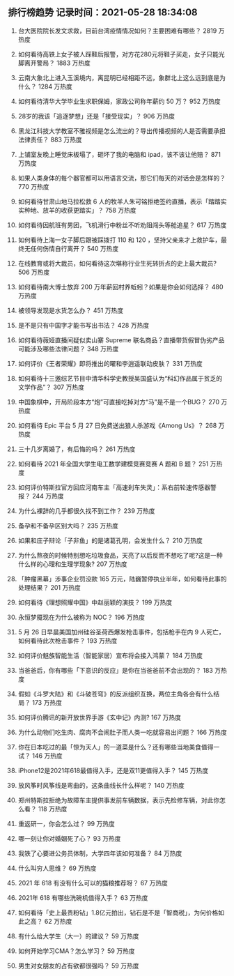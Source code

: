 
## 排行榜趋势 记录时间：2021-05-28 18:34:08
  
  1. 台大医院院长发文求救，目前台湾疫情情况如何？主要困难有哪些？ 2819 万热度
    
  2. 如何看待高铁上女子被人踩鞋后报警，对方花280元将鞋子买走，女子只能光脚离开警局？ 1883 万热度
    
  3. 云南大象北上进入玉溪境内，离昆明已经相距不远，象群北上这么远到底是为什么？ 1284 万热度
    
  4. 如何看待清华大学毕业生求职保姆，家政公司称年薪约 50 万？ 952 万热度
    
  5. 28岁的我该「追逐梦想」还是「接受现实」？ 906 万热度
    
  6. 黑龙江科技大学教室不雅视频是怎么流出的？导出传播视频的人是否需要承担法律责任？ 883 万热度
    
  7. 上铺室友晚上睡觉床板塌了，砸坏了我的电脑和 ipad，该不该让他赔？ 871 万热度
    
  8. 如果人类身体的每个器官都可以用语言交流，那它们每天的对话会是怎样的？ 770 万热度
    
  9. 如何看待甘肃山地马拉松救 6 人的牧羊人朱可铭拒绝签约直播，表示「踏踏实实种地、放羊的收获更踏实」？ 758 万热度
    
  10. 如何看待因航班有男团，飞机滑行中粉丝不听劝阻闯头等舱追星？ 617 万热度
    
  11. 如何看待上海一女子脚后跟被踩拨打 110 和 120 ，坚持父亲来才上救护车，最终无任何伤情自行离开？ 540 万热度
    
  12. 在线教育或将大裁员，如何看待这次堪称行业生死转折点的史上最大裁员? 506 万热度
    
  13. 如何看待南大博士放弃 200 万年薪回村养蚯蚓？如果是你会如何选择？ 480 万热度
    
  14. 被领导发现是水货怎么办？ 451 万热度
    
  15. 是不是只有中国字才能书写出书法？ 428 万热度
    
  16. 如何看待薇娅直播间疑似卖山寨 Supreme 联名商品？直播带货假冒伪劣产品可能涉及哪些法律问题？ 348 万热度
    
  17. 如何评价《王者荣耀》即将推出的曜和李逍遥联动皮肤？ 331 万热度
    
  18. 如何看待十三邀综艺节目中清华科学史教授吴国盛认为“科幻作品属于贫乏的文学作品”？ 307 万热度
    
  19. 中国象棋中，开局阶段本方“炮”可直接吃掉对方“马”是不是一个BUG？ 270 万热度
    
  20. 如何看待 Epic 平台 5 月 27 日免费送出狼人杀游戏《Among Us》？ 268 万热度
    
  21. 三十几岁离婚了，有后悔的吗？ 261 万热度
    
  22. 如何看待 2021 年全国大学生电工数学建模竞赛竞赛 A 题和 B 题？ 251 万热度
    
  23. 如何评价特斯拉官方回应河南车主「高速刹车失灵」：系右前轮速传感器警报？ 244 万热度
    
  24. 为什么裸辞的几乎都很久找不到工作？ 239 万热度
    
  25. 备孕和不备孕区别大吗？ 235 万热度
    
  26. 如果和庄子辩论「子非鱼」的是诸葛孔明，会发生什么？ 210 万热度
    
  27. 为什么熬夜的时候特别想吃垃圾食品，天亮了以后反而不想吃了呢?这是一种什么样的心理和生理学现象? 207 万热度
    
  28. 「肿瘤黑幕」涉事企业罚没款 165 万元，陆巍暂停执业半年，如何看待此事的处理结果？ 201 万热度
    
  29. 如何看待《理想照耀中国》中赵丽颖的演技？ 199 万热度
    
  30. 永恒梦魇现在为什么被称为 NOC？ 196 万热度
    
  31. 5 月 26 日早晨美国加州硅谷圣荷西爆发枪击事件，包括枪手在内 9 人死亡，如何看待此次枪击事件？ 193 万热度
    
  32. 如何评价魅族智能生活（智能家居）宣布将会接入鸿蒙？ 184 万热度
    
  33. 当爸爸后，你有哪些「下意识的反应」是你在当爸爸前不会出现的？ 183 万热度
    
  34. 假如《斗罗大陆》和《斗破苍穹》的反派组织互换，两位主角各会有什么结局？ 173 万热度
    
  35. 如何评价腾讯的新开放世界手游《玄中记》内测? 167 万热度
    
  36. 为什么动物们吃生肉、腐肉不会闹肚子而人类一吃就容易出问题？ 166 万热度
    
  37. 你在日本吃过的最「惊为天人」的一道菜是什么？还有哪些当地美食值得一试？ 146 万热度
    
  38. iPhone12是2021年618最值得入手，还是双11更值得入手？ 145 万热度
    
  39. 放风筝时风筝线是弯曲的，这条曲线长什么样呢？ 140 万热度
    
  40. 郑州特斯拉拒绝为故障车主提供事发前车辆数据，表示先检修车辆，对此你怎么看？ 118 万热度
    
  41. 重返研一，你会怎么过？ 99 万热度
    
  42. 哪一刻让你对婚姻死了心？ 93 万热度
    
  43. 我铁了心要进公务员体制，大学四年该如何准备？ 84 万热度
    
  44. 什么叫穷人思维？ 69 万热度
    
  45. 2021 年 618 有没有什么可以的猫粮推荐呀？ 67 万热度
    
  46. 2021年 618 有哪些洗碗机值得入手？ 63 万热度
    
  47. 如何看待「史上最贵粉钻」1.8亿元拍出，钻石是不是「智商税」，为何价格如此之高？ 62 万热度
    
  48. 有什么给大学生（大一）的建议？ 59 万热度
    
  49. 如何开始学习CMA？怎么学习？ 59 万热度
    
  50. 男生对女朋友的占有欲都很强吗？ 59 万热度
    